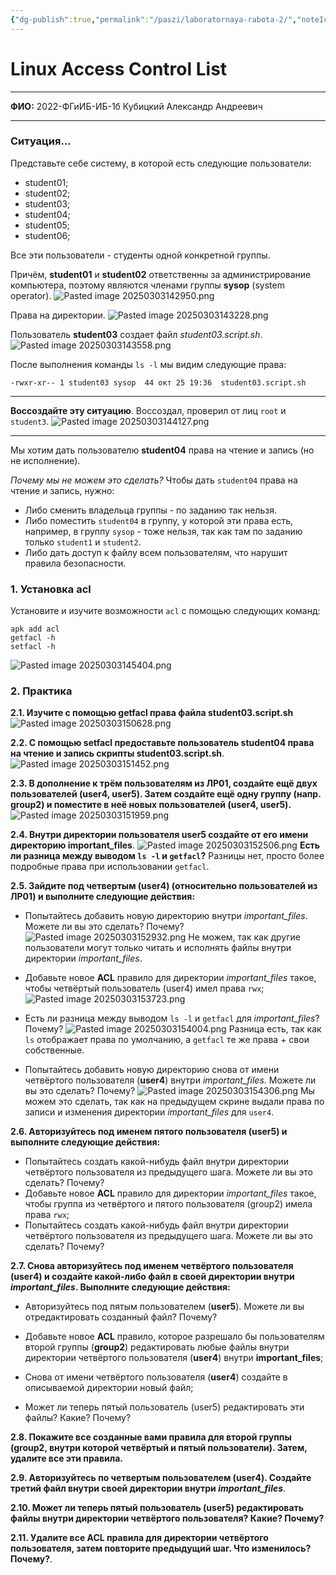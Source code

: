 ```yaml
---
{"dg-publish":true,"permalink":"/paszi/laboratornaya-rabota-2/","noteIcon":""}
---
```



# Linux Access Control List
---

**ФИО:** 2022-ФГиИБ-ИБ-1б Кубицкий Александр Андреевич

---
### Ситуация...

Представьте себе систему, в которой есть следующие пользователи:

- student01;
- student02;
- student03;
- student04;
- student05;
- student06;

Все эти пользователи - студенты одной конкретной группы.

Причём, **student01** и **student02** ответственны за администрирование компьютера, поэтому являются членами группы **sysop** (system operator).
![Pasted image 20250303142950.png](/img/user/Images/Pasted%20image%2020250303142950.png)

Права на директории.
![Pasted image 20250303143228.png](/img/user/Images/Pasted%20image%2020250303143228.png)

Пользователь **student03** создает файл _student03.script.sh_.
![Pasted image 20250303143558.png](/img/user/Images/Pasted%20image%2020250303143558.png)

После выполнения команды `ls -l` мы видим следующие права:

```
-rwxr-xr-- 1 student03 sysop  44 окт 25 19:36  student03.script.sh
```

---

**Воссоздайте эту ситуацию**.
Воссоздал, проверил от лиц `root` и `student3`.
![Pasted image 20250303144127.png](/img/user/Images/Pasted%20image%2020250303144127.png)

---

Мы хотим дать пользователю **student04** права на чтение и запись (но не исполнение).

_Почему мы не можем это сделать?_
Чтобы дать `student04` права на чтение и запись, нужно:
- Либо сменить владельца группы - по заданию так нельзя.
- Либо поместить `student04` в группу, у которой эти права есть, например, в группу `sysop` - тоже нельзя, так как там по заданию только `student1` и `student2`.
- Либо дать доступ к файлу всем пользователям, что нарушит правила безопасности.
### 1. Установка acl

Установите и изучите возможности `acl` с помощью следующих команд:

```
apk add acl
getfacl -h
setfacl -h
```
![Pasted image 20250303145404.png](/img/user/Images/Pasted%20image%2020250303145404.png)
### 2. Практика

**2.1. Изучите с помощью getfacl права файла student03.script.sh**
![Pasted image 20250303150628.png](/img/user/Images/Pasted%20image%2020250303150628.png)

**2.2. С помощью setfacl предоставьте пользователь student04 права на чтение и запись скрипты student03.script.sh**.
![Pasted image 20250303151452.png](/img/user/Images/Pasted%20image%2020250303151452.png)

**2.3. В дополнение к трём пользователям из ЛР01, создайте ещё двух пользователей (user4, user5). Затем создайте ещё одну группу (напр. group2) и поместите в неё новых пользователей (user4, user5).**
![Pasted image 20250303151959.png](/img/user/Images/Pasted%20image%2020250303151959.png)

**2.4. Внутри директории пользователя user5 создайте от его имени директорию important_files**.
![Pasted image 20250303152506.png](/img/user/Images/Pasted%20image%2020250303152506.png)
**Есть ли разница между выводом `ls -l` и `getfacl`?**
Разницы нет, просто более подробные права при использовании `getfacl`.

**2.5. Зайдите под четвертым (user4) (относительно пользователей из ЛР01) и выполните следующие действия:**

- Попытайтесь добавить новую директорию внутри _important_files_. Можете ли вы это сделать? Почему?
![Pasted image 20250303152932.png](/img/user/Images/Pasted%20image%2020250303152932.png)
Не можем, так как другие пользователи могут только читать и исполнять файлы внутри директории *important_files*.

- Добавьте новое **ACL** правило для директории _important_files_ такое, чтобы четвёртый пользователь (user4) имел права `rwx`;
![Pasted image 20250303153723.png](/img/user/Images/Pasted%20image%2020250303153723.png)
- Есть ли разница между выводом `ls -l` и `getfacl` для _important_files_? Почему?
![Pasted image 20250303154004.png](/img/user/Images/Pasted%20image%2020250303154004.png)
Разница есть, так как `ls` отображает права по умолчанию, а `getfacl` те же права + свои собственные.

- Попытайтесь добавить новую директорию снова от имени четвёртого пользователя (**user4**) внутри _important_files_. Можете ли вы это сделать? Почему?
![Pasted image 20250303154306.png](/img/user/Images/Pasted%20image%2020250303154306.png)
Мы можем это сделать, так как на предыдущем скрине выдали права по записи и изменения директории _important_files_ для `user4`.

**2.6. Авторизуйтесь под именем пятого пользователя (user5) и выполните следующие действия:**

- Попытайтесь создать какой-нибудь файл внутри директории четвёртого пользователя из предыдущего шага. Можете ли вы это сделать? Почему?
- Добавьте новое **ACL** правило для директории _important_files_ такое, чтобы группа из четвёртого и пятого пользователя (group2) имела права `rwx`;
- Попытайтесь создать какой-нибудь файл внутри директории четвёртого пользователя из предыдущего шага. Можете ли вы это сделать? Почему?

**2.7. Снова авторизуйтесь под именем четвёртого пользователя (user4) и создайте какой-либо файл в своей директории внутри _important_files_. Выполните следующие действия:**

- Авторизуйтесь под пятым пользователем (**user5**). Можете ли вы отредактировать созданный файл? Почему?
    
- Добавьте новое **ACL** правило, которое разрешало бы пользователям второй группы (**group2**) редактировать любые файлы внутри директории четвёртого пользователя (**user4**) внутри **important_files**;
    
- Снова от имени четвёртого пользователя (**user4**) создайте в описываемой директории новый файл;
    
- Может ли теперь пятый пользователь (user5) редактировать эти файлы? Какие? Почему?
    

**2.8. Покажите все созданные вами правила для второй группы (group2, внутри которой четвёртый и пятый пользователи). Затем, удалите все эти правила.**

**2.9. Авторизуйтесь по четвертым пользователем (user4). Создайте третий файл внутри своей директории внутри _important_files_**.

**2.10. Может ли теперь пятый пользователь (user5) редактировать файлы внутри директории четвёртого пользователя? Какие? Почему?**

**2.11. Удалите все ACL правила для директории четвёртого пользователя, затем повторите предыдущий шаг. Что изменилось? Почему?**.
